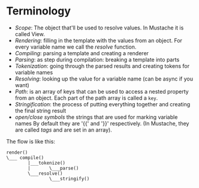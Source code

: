 # Terminology

* *Scope*: The object that'll be used to resolve values.
In Mustache it is called View.
* *Rendering*: filling in the template with the values from an object.
For every variable name we call the *resolve* function.
* *Compiling*: parsing a template and creating a renderer
* *Parsing*: as step during compilation: breaking a template into parts
* *Tokenization*: going through the parsed results and creating tokens for
variable names
* *Resolving*: looking up the value for a variable name (can be async if you
want)
* *Path*: is an array of keys that can be used to access a nested property from
an object. Each part of the path array is called a `key`.
* *Stringification*: the process of putting everything together and creating the
final string result
* *open/close symbols* the strings that are used for marking variable names
By default they are '{{' and '}}' respectively.
(In Mustache, they are called *tags* and are set in an array).

The flow is like this:

```
render()
\___ compile()
        |___tokenize()
        |       \___parse()
        \___resolve()
                \___stringify()
```
